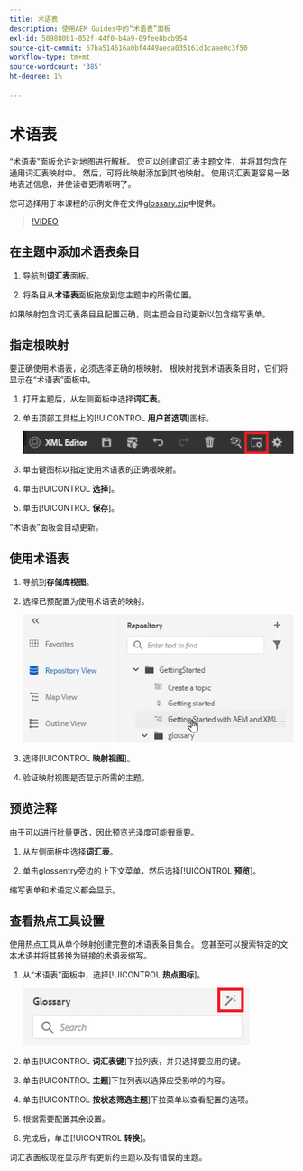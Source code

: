 ```yaml
---
title: 术语表
description: 使用AEM Guides中的“术语表”面板
exl-id: 509880b1-852f-44f0-b4a9-09fee8bcb954
source-git-commit: 67ba514616a0bf4449aeda035161d1caae0c3f50
workflow-type: tm+mt
source-wordcount: '385'
ht-degree: 1%

---
```


# 术语表

“术语表”面板允许对地图进行解析。 您可以创建词汇表主题文件，并将其包含在通用词汇表映射中。 然后，可将此映射添加到其他映射。 使用词汇表更容易一致地表述信息，并使读者更清晰明了。

您可选择用于本课程的示例文件在文件[glossary.zip](assets/glossary.zip)中提供。

>[!VIDEO](https://video.tv.adobe.com/v/342765?quality=12&learn=on)

## 在主题中添加术语表条目

1. 导航到&#x200B;**词汇表**&#x200B;面板。

1. 将条目从&#x200B;**术语表**&#x200B;面板拖放到您主题中的所需位置。

如果映射包含词汇表条目且配置正确，则主题会自动更新以包含缩写表单。

## 指定根映射

要正确使用术语表，必须选择正确的根映射。 根映射找到术语表条目时，它们将显示在“术语表”面板中。

1. 打开主题后，从左侧面板中选择&#x200B;**词汇表**。

1. 单击顶部工具栏上的&#x200B;[!UICONTROL **用户首选项**]&#x200B;图标。

   ![用户偏好设置图标](images/reuse/user-prefs-icon.png)

1. 单击键图标以指定使用术语表的正确根映射。

1. 单击&#x200B;[!UICONTROL **选择**]。

1. 单击&#x200B;[!UICONTROL **保存**]。

“术语表”面板会自动更新。

## 使用术语表

1. 导航到&#x200B;**存储库视图**。

1. 选择已预配置为使用术语表的映射。

   ![预配置地图图标](images/lesson-10/preconfig-map.png)

1. 选择&#x200B;[!UICONTROL **映射视图**]。

1. 验证映射视图是否显示所需的主题。

## 预览注释

由于可以进行批量更改，因此预览光泽度可能很重要。

1. 从左侧面板中选择&#x200B;**词汇表**。

1. 单击glossentry旁边的上下文菜单，然后选择&#x200B;[!UICONTROL **预览**]。

缩写表单和术语定义都会显示。

## 查看热点工具设置

使用热点工具从单个映射创建完整的术语表条目集合。 您甚至可以搜索特定的文本术语并将其转换为链接的术语表缩写。

1. 从“术语表”面板中，选择&#x200B;[!UICONTROL **热点图标**]。

   ![热点图标](images/lesson-10/hotspot-icon.png)

1. 单击&#x200B;[!UICONTROL **词汇表键**]&#x200B;下拉列表，并只选择要应用的键。

1. 单击&#x200B;[!UICONTROL **主题**]&#x200B;下拉列表以选择应受影响的内容。

1. 单击&#x200B;[!UICONTROL **按状态筛选主题**]&#x200B;下拉菜单以查看配置的选项。

1. 根据需要配置其余设置。

1. 完成后，单击&#x200B;[!UICONTROL **转换**]。

词汇表面板现在显示所有更新的主题以及有错误的主题。
